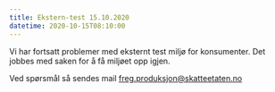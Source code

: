 ```yaml
---
title: Ekstern-test 15.10.2020
datetime: 2020-10-15T08:10:00
---
```

Vi har fortsatt problemer med eksternt test miljø for konsumenter. Det jobbes med saken for å få miljøet opp igjen.

Ved spørsmål så sendes mail freg.produksjon@skatteetaten.no
